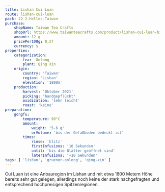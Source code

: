 ```yaml
---
title: Lishan Cui Luan
route: lishan-cui-luan
pack: 22-2-Helles-Taiwan
purchase:
    shopName: Taiwan Tea Crafts
    shopUrl: https://www.taiwanteacrafts.com/product/lishan-cui-luan-high-mountain-winter-oolong-tea/?attribute_pa_weight=250-g-8-82-oz-save-20&v=3a52f3c22ed6
    amount: 12 g
    pricePer100g: 0,27
    currency: $
properties:
    categorization:
        tea:  Oolong
        plant: Qing Xin
    origin:
        country: 'Taiwan'
        region: 'Lishan'
        elevation: '1800m'
    production:
        harvest: 'Oktober 2021'
        picking: 'handgepflückt'
        oxidization: 'sehr leicht'
        roast: 'keine'
preparation:
    gongfu:
        temperature: 90°C
        amount:
            weight: '5-6 g'
            orVolume: 'bis der Gefäßboden bedeckt ist'
        times:
            rinse: 'blitz'
            firstInfusions: '10 Sekunden'
            until: 'bis die Blätter geöffnet sind'
            laterInfusions: '+10 Sekunden'
tags: [ 'lishan', 'gruener-oolong', 'qing-xin' ]
---
```

Cui Luan ist eine Anbauregion im Lishan und mit etwa 1800 Metern Höhe bereits sehr gut gelegen, allerdings noch keine der stark nachgefragten und entsprechend hochpreisigen Spitzenregionen.